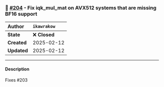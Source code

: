 ### 🐛 [#204](https://github.com/ikawrakow/ik_llama.cpp/pull/204) - Fix iqk_mul_mat on AVX512 systems that are missing BF16 support

| **Author** | `ikawrakow` |
| :--- | :--- |
| **State** | ❌ **Closed** |
| **Created** | 2025-02-12 |
| **Updated** | 2025-02-12 |

---

#### Description

Fixes #203
